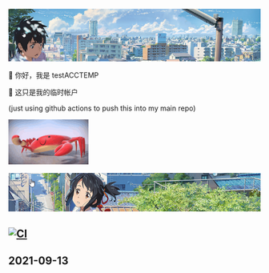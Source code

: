 ![](git_top.png)

👋 你好，我是 testACCTEMP

🌱 这只是我的临时帐户

(just using github actions to push this into my main repo)

![](crab.gif)

![](git_header_2.png)

[![CI](https://github.com/testACCTEMP/final_hour/actions/workflows/main.yml/badge.svg)](https://github.com/testACCTEMP/final_hour/actions/workflows/main.yml)
-----

2021-09-13
-----
